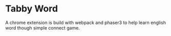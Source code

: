 # Tabby Word
A chrome extension is build with webpack and phaser3 to help learn english word though simple connect game.


